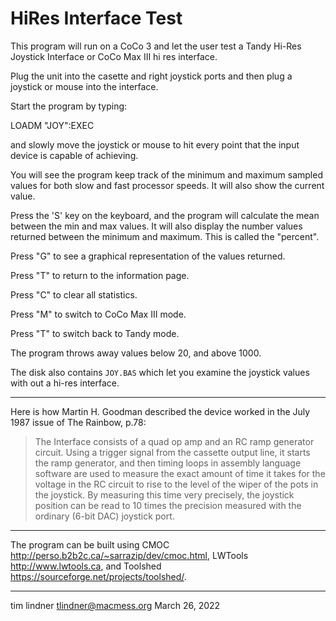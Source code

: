 #  HiRes Interface Test

This program will run on a CoCo 3 and let the user test a Tandy Hi-Res Joystick Interface or CoCo Max III hi res interface.

Plug the unit into the casette and right joystick ports and then plug a joystick or mouse into the interface.

Start the program by typing:

 LOADM "JOY":EXEC

and slowly move the joystick or mouse to hit every point that the input device is capable of achieving.

You will see the program keep track of the minimum and maximum sampled values for both slow and fast processor speeds. It will also show the current value.

Press the 'S' key on the keyboard, and the program will calculate the mean between the min and max values. It will also display the number values returned between the minimum and maximum. This is called the "percent".

Press "G" to see a graphical representation of the values returned.

Press "T" to return to the information page.

Press "C" to clear all statistics.

Press "M" to switch to CoCo Max III mode.

Press "T" to switch back to Tandy mode.

The program throws away values below 20, and above 1000.

The disk also contains `JOY.BAS` which let you examine the joystick values with out a hi-res interface.

---

Here is how Martin H. Goodman described the device worked in the July 1987 issue of The Rainbow, p.78:

> The Interface consists of a quad op amp and an RC ramp generator circuit. Using a trigger signal from the cassette output line, it starts the ramp generator, and then timing loops in assembly language software are used to measure the exact amount of time it takes for the voltage in the RC circuit to rise to the level of the wiper of the pots in the joystick. By measuring this time very precisely, the joystick position can be read to 10 times the precision measured with the ordinary (6-bit DAC) joystick
port.

---

The program can be built using CMOC <http://perso.b2b2c.ca/~sarrazip/dev/cmoc.html>, LWTools <http://www.lwtools.ca>, and Toolshed <https://sourceforge.net/projects/toolshed/>.

---

tim lindner
<tlindner@macmess.org>
March 26, 2022
